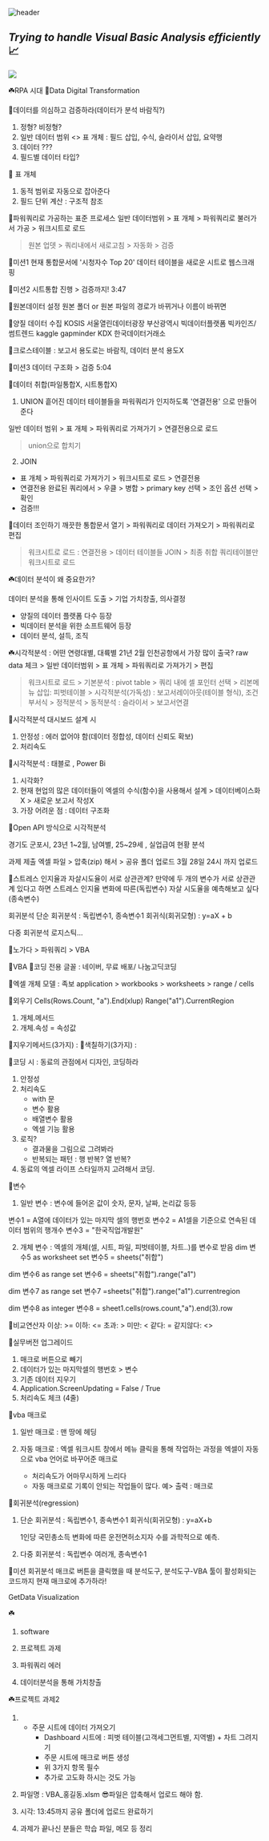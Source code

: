 ![header](https://capsule-render.vercel.app/api?type=waving&color=gradient&height=200&section=header&text=Excel%20VBA&fontSize=50)

## _Trying to handle Visual Basic Analysis efficiently_ 📈

<img src="https://img.shields.io/badge/Excel&nbsp;VBA-217346?style=for-the-badge&logo=Microsoft&logoColor=white">
<br/>

☘️RPA 시대
🔸Data Digital Transformation

🔸데이터를 의심하고 검증하라(데이터가 분석 바람직?)
1. 정형? 비정형?
2. 일반 데이터 범위  <> 표 개체 : 필드 삽입, 수식, 슬라이서 삽입, 요약행
3. 데이터 ???
4. 필드별 데이터 타입?
     

🔸 표 개체
1. 동적 범위로 자동으로 잡아준다
2. 필드 단위 계산 : 구조적 참조

🔸파워쿼리로 가공하는 표준 프로세스
일반 데이터범위 > 표 개체 > 파워쿼리로 불러가서 가공 > 워크시트로 로드
> 원본 업뎃 > 쿼리내에서 새로고침 > 자동화  > 검증

🔸미션1
현재 통합문서에
'시청자수 Top 20' 데이터 테이블을
새로운 시트로 웹스크래핑

🔸미션2
시트통합 진행 > 검증까지!
3:47

🔸원본데이터 설정
원본 폴더 or 원본 파일의
경로가 바뀌거나
이름이 바뀌면

🔸양질 데이터 수집
KOSIS
서울열린데이터광장
부산광역시 빅데이터플랫폼
빅카인즈/썸트렌드
kaggle
gapminder
KDX 한국데이터거래소

🔸크로스테이블 : 보고서 용도로는 바람직, 데이터 분석 용도X


🔸미션3
데이터 구조화 > 검증
5:04

🔸데이터 취합(파일통합X, 시트통합X)
1. UNION
흩어진 데이터 테이블들을 파워쿼리가 인지하도록 '연결전용' 으로 만들어준다

일반 데이터 범위 > 표 개체 > 파워쿼리로 가져가기 > 연결전용으로 로드
 > union으로 합치기



2. JOIN
- 표 개체 > 파워쿼리로 가져가기 > 워크시트로 로드 > 연결전용
- 연결전용 완료된 쿼리에서 > 우클 > 병합 > primary key 선택 > 조인 옵션 선택 > 확인
- 검증!!!

🔸데이터 조인하기
깨끗한 통합문서 열기 > 파워쿼리로 데이터 가져오기 > 파워쿼리로 편집 
> 워크시트로 로드 : 연결전용 > 데이터 테이블들 JOIN > 최종 취합 쿼리테이블만
워크시트로 로드

☘️데이터 분석이 왜 중요한가?

데이터 분석을 통해 인사이트 도출 > 기업 가치창출, 의사결정
- 양질의 데이터 플랫폼 다수 등장
- 빅데이터 분석을 위한 소프트웨어 등장
- 데이터 분석, 설득, 조직 

☘️시각적분석 : 어떤 연령대별, 대륙별  21년 2월 인천공항에서 가장 많이 출국?
raw data 체크 > 일반 데이터범위 > 표 개체 > 파워쿼리로 가져가기 > 편집
> 워크시트로 로드 > 기본분석 : pivot table > 쿼리 내에 셀 포인터 선택 >  리본메뉴
> 삽입: 피벗테이블 > 시각적분석(가독성) : 보고서레이아웃(테이블 형식), 조건부서식 > 정적분석 > 동적분석 : 슬라이서 > 보고서연결

🔸시각적분석 대시보드 설계 시
1. 안정성 : 에러 없어야 함(데이터 정합성, 데이터 신뢰도 확보)
2. 처리속도

🔸시각적분석 : 태블로 , Power Bi
1. 시각화?
2. 현재 현업의 많은 데이터들이 엑셀의 수식(함수)을 사용해서 설계 > 데이터베이스화 X > 새로운 보고서 작성X
3. 가장 어려운 점 : 데이터 구조화

🔸Open API 방식으로 시각적분석

경기도 군포시, 23년 1~2월, 남여별, 25~29세 , 실업급여 현황 분석

과제 제출
엑셀 파일 > 압축(zip) 해서 > 공유 폴더 업로드
3월 28일 24시 까지 업로드

🔸스트레스 인지율과 자살시도율이 서로 상관관계?
      만약에 두 개의 변수가 서로 상관관계 있다고 하면
      스트레스 인지율 변화에 따른(독립변수)
     자살 시도율을 예측해보고 싶다(종속변수)

회귀분석
단순 회귀분석 : 독립변수1, 종속변수1
 회귀식(회귀모형) :  y=aX + b



다중 회귀분석
로지스틱...

🔸노가다 >    파워쿼리           > VBA

🔸VBA
🔸코딩 전용 글꼴 : 네이버, 무료 배포/ 나눔고딕코딩

🔸엑셀 개체 모델 : 족보
      application > workbooks > worksheets > range  / cells

🔸외우기
Cells(Rows.Count, "a").End(xlup)
Range("a1").CurrentRegion

1. 개체.메서드
2. 개체.속성 = 속성값

🔸지우기메서드(3가지) : 
🔸색칠하기(3가지) :

🔸코딩 시 : 동료의 관점에서 디자인, 코딩하라
1. 안정성
2. 처리속도
   - with 문
   - 변수 활용
   - 배열변수 활용
   - 엑셀 기능 활용
3. 로직?
   - 결과물을 그림으로 그려봐라
   - 반복되는 패턴 : 행 반복? 열 반복?
4. 동료의 엑셀 라이프 스타일까지 고려해서 코딩.
       

🔸변수
1. 일반 변수 : 변수에 들어온 값이 숫자, 문자, 날짜, 논리값 등등

변수1 = A열에 데이터가 있는 마지막 셀의 행번호
변수2 = A1셀을 기준으로 연속된 데이터 범위의 행개수
변수3 = "한국직업개발원"



2. 개체 변수 : 엑셀의 개체(셀, 시트, 파일, 피벗테이블, 차트..)를 변수로 받음
dim 변수5 as worksheet
set 변수5 = sheets("취합")


dim 변수6 as range
set 변수6 = sheets("취합").range("a1")

dim 변수7 as range
set 변수7 =sheets("취합").range("a1").currentregion

dim 변수8 as integer
변수8 = sheet1.cells(rows.count,"a").end(3).row


🔸비교연산자
이상: >=
이하: <=
초과: >
미만: <
같다: =
같지않다: <>

🔸실무버전 업그레이드
1. 매크로 버튼으로 빼기
2. 데이터가 있는 마지막셀의 행번호 > 변수
3. 기존 데이터 지우기
4. Application.ScreenUpdating = False / True
5. 처리속도 체크 (4줄)

🔸vba 매크로
1. 일반 매크로 : 맨 땅에 헤딩

2. 자동 매크로 : 엑셀 워크시트 창에서 메뉴 클릭을 통해 작업하는 과정을
     엑셀이 자동으로 vba 언어로 바꾸어준 매크로
   - 처리속도가 어마무시하게 느리다
   - 자동 매크로로 기록이 안되는 작업들이 많다.
예> 출력 : 매크로

🔸회귀분석(regression)
1. 단순 회귀분석 : 독립변수1, 종속변수1
     회귀식(회귀모형) : y=aX+b

	1인당 국민총소득 변화에 따른
       운전면허소지자 수를 과학적으로 예측.

2. 다중 회귀분석 : 독립변수 여러개, 종속변수1

🔸미션
회귀분석 매크로 버튼을 클릭했을 때
분석도구, 분석도구-VBA 툴이 활성화되는 코드까지
현재 매크로에 추가하라!


GetData
Visualization


☘️ 
1. software 
2. 프로젝트 과제
3. 파워쿼리 에러

4. 데이터분석을 통해 가치창출



☘️프로젝트 과제2

1. - 주문 시트에 데이터 가져오기
     - Dashboard 시트에 : 피벗 테이블(고객세그먼트별, 지역별) + 차트 그려지기
     - 주문 시트에 매크로 버튼 생성
     - 위 3가지 항목 필수
     - 추가로 고도화 하시는 것도 가능

2. 파일명 : VBA_홍길동.xlsm  😎파일은 압축해서 업로드 해야 함.

3. 시각: 13:45까지 공유 폴더에 업로드 완료하기

4. 과제가 끝나신 분들은
     학습 파일, 메모 등 정리
